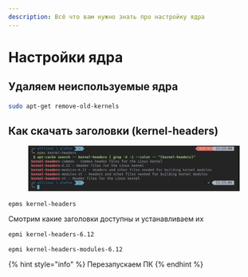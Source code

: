 ```yaml
---
description: Всё что вам нужно знать про настройку ядра
---
```


# Настройки ядра

## Удаляем неиспользуемые ядра

```bash
sudo apt-get remove-old-kernels
```

## Как скачать заголовки (kernel-headers)

<figure><img src="../.gitbook/assets/image (6).png" alt=""><figcaption></figcaption></figure>

```
epms kernel-headers
```

Смотрим какие заголовки доступны и устанавливаем их

```
epmi kernel-headers-6.12
```

```
epmi kernel-headers-modules-6.12
```

{% hint style="info" %}
Перезапускаем ПК
{% endhint %}
